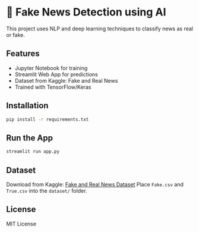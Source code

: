 # 📰 Fake News Detection using AI

This project uses NLP and deep learning techniques to classify news as real or fake.

## Features

- Jupyter Notebook for training
- Streamlit Web App for predictions
- Dataset from Kaggle: Fake and Real News
- Trained with TensorFlow/Keras

## Installation

```bash
pip install -r requirements.txt
```

## Run the App

```bash
streamlit run app.py
```

## Dataset

Download from Kaggle: [Fake and Real News Dataset](https://www.kaggle.com/datasets/clmentbisaillon/fake-and-real-news-dataset)
Place `Fake.csv` and `True.csv` into the `dataset/` folder.

## License

MIT License

